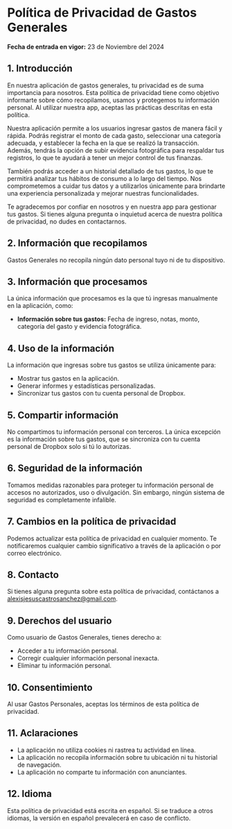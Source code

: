 # Política de Privacidad de Gastos Generales

**Fecha de entrada en vigor:** 23 de Noviembre del 2024

## 1. Introducción

En nuestra aplicación de gastos generales, tu privacidad es de suma importancia para nosotros. Esta política de privacidad tiene como objetivo informarte sobre cómo recopilamos, usamos y protegemos tu información personal. Al utilizar nuestra app, aceptas las prácticas descritas en esta política.

Nuestra aplicación permite a los usuarios ingresar gastos de manera fácil y rápida. Podrás registrar el monto de cada gasto, seleccionar una categoría adecuada, y establecer la fecha en la que se realizó la transacción. Además, tendrás la opción de subir evidencia fotográfica para respaldar tus registros, lo que te ayudará a tener un mejor control de tus finanzas.

También podrás acceder a un historial detallado de tus gastos, lo que te permitirá analizar tus hábitos de consumo a lo largo del tiempo. Nos comprometemos a cuidar tus datos y a utilizarlos únicamente para brindarte una experiencia personalizada y mejorar nuestras funcionalidades.

Te agradecemos por confiar en nosotros y en nuestra app para gestionar tus gastos. Si tienes alguna pregunta o inquietud acerca de nuestra política de privacidad, no dudes en contactarnos.

## 2. Información que recopilamos

Gastos Generales no recopila ningún dato personal tuyo ni de tu dispositivo.

## 3. Información que procesamos

La única información que procesamos es la que tú ingresas manualmente en la aplicación, como:

- **Información sobre tus gastos:** Fecha de ingreso, notas, monto, categoría del gasto y evidencia fotográfica.

## 4. Uso de la información

La información que ingresas sobre tus gastos se utiliza únicamente para:

- Mostrar tus gastos en la aplicación.
- Generar informes y estadísticas personalizadas.
- Sincronizar tus gastos con tu cuenta personal de Dropbox.

## 5. Compartir información

No compartimos tu información personal con terceros. La única excepción es la información sobre tus gastos, que se sincroniza con tu cuenta personal de Dropbox solo si tú lo autorizas.

## 6. Seguridad de la información

Tomamos medidas razonables para proteger tu información personal de accesos no autorizados, uso o divulgación. Sin embargo, ningún sistema de seguridad es completamente infalible.

## 7. Cambios en la política de privacidad

Podemos actualizar esta política de privacidad en cualquier momento. Te notificaremos cualquier cambio significativo a través de la aplicación o por correo electrónico.

## 8. Contacto

Si tienes alguna pregunta sobre esta política de privacidad, contáctanos a [alexisjesuscastrosanchez@gmail.com](mailto:alexisjesuscastrosanchez@gmail.com).

## 9. Derechos del usuario

Como usuario de Gastos Generales, tienes derecho a:

- Acceder a tu información personal.
- Corregir cualquier información personal inexacta.
- Eliminar tu información personal.

## 10. Consentimiento

Al usar Gastos Personales, aceptas los términos de esta política de privacidad.

## 11. Aclaraciones

- La aplicación no utiliza cookies ni rastrea tu actividad en línea.
- La aplicación no recopila información sobre tu ubicación ni tu historial de navegación.
- La aplicación no comparte tu información con anunciantes.

## 12. Idioma

Esta política de privacidad está escrita en español. Si se traduce a otros idiomas, la versión en español prevalecerá en caso de conflicto.
